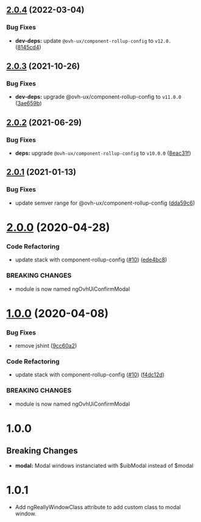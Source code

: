 ## [2.0.4](https://github.com/ovh/manager/compare/@ovh-ux/ng-ovh-ui-confirm-modal@2.0.3...@ovh-ux/ng-ovh-ui-confirm-modal@2.0.4) (2022-03-04)


### Bug Fixes

* **dev-deps:** update `@ovh-ux/component-rollup-config` to `v12.0.` ([8145cd4](https://github.com/ovh/manager/commit/8145cd44a34cec071db4b5267182705625951077))



## [2.0.3](https://github.com/ovh/manager/compare/@ovh-ux/ng-ovh-ui-confirm-modal@2.0.2...@ovh-ux/ng-ovh-ui-confirm-modal@2.0.3) (2021-10-26)


### Bug Fixes

* **dev-deps:** upgrade @ovh-ux/component-rollup-config to `v11.0.0` ([3ae659b](https://github.com/ovh/manager/commit/3ae659bea59244fd5660375b9dac52055cc374b0))



## [2.0.2](https://github.com/ovh/manager/compare/@ovh-ux/ng-ovh-ui-confirm-modal@2.0.1...@ovh-ux/ng-ovh-ui-confirm-modal@2.0.2) (2021-06-29)


### Bug Fixes

* **deps:** upgrade `@ovh-ux/component-rollup-config` to `v10.0.0` ([8eac31f](https://github.com/ovh/manager/commit/8eac31f81e46d1570c131cf55788d6435842ab6d))



## [2.0.1](https://github.com/ovh/manager/compare/@ovh-ux/ng-ovh-ui-confirm-modal@2.0.0...@ovh-ux/ng-ovh-ui-confirm-modal@2.0.1) (2021-01-13)


### Bug Fixes

* update semver range for @ovh-ux/component-rollup-config ([dda59c6](https://github.com/ovh/manager/commit/dda59c6b71cb4ad9ab98f06a0bf995a7eb45a1d9))



# [2.0.0](https://github.com/ovh/manager/compare/@ovh-ux/ng-ovh-ui-confirm-modal@1.0.0...@ovh-ux/ng-ovh-ui-confirm-modal@2.0.0) (2020-04-28)


### Code Refactoring

* update stack with component-rollup-config ([#10](https://github.com/ovh/manager/issues/10)) ([ede4bc8](https://github.com/ovh/manager/commit/ede4bc8eb7359f6425ff1719186f18430ca33a9d))


### BREAKING CHANGES

* module is now named ngOvhUiConfirmModal



# [1.0.0](https://github.com/ovh-ux/ng-ovh-ui-confirm-modal/compare/1.0.2...1.0.0) (2020-04-08)


### Bug Fixes

* remove jshint ([9cc60a2](https://github.com/ovh-ux/ng-ovh-ui-confirm-modal/commit/9cc60a2e289e03655bc85a8e0be7088e5f1f3997))


### Code Refactoring

* update stack with component-rollup-config ([#10](https://github.com/ovh-ux/ng-ovh-ui-confirm-modal/issues/10)) ([f4dc12d](https://github.com/ovh-ux/ng-ovh-ui-confirm-modal/commit/f4dc12d171bcf04ef8def8fe2a05bde98593d2b1))


### BREAKING CHANGES

* module is now named ngOvhUiConfirmModal



# 1.0.0
## Breaking Changes
* **modal:** Modal windows instanciated with $uibModal instead of $modal

# 1.0.1
* Add ngReallyWindowClass attribute to add custom class to modal window.
